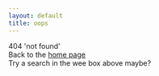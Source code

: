 ```yaml
---
layout: default
title: oops
---
```


<div class="home-page">

404 'not found'  
Back to the [home page](/)  
Try a search in the wee box above maybe?

</div>
